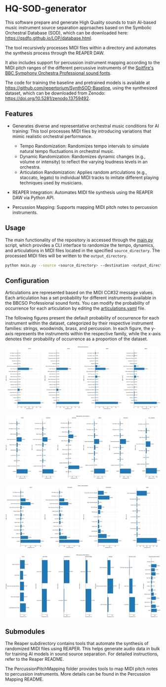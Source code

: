# HQ-SOD-generator

This software prepare and generate High Quality sounds to train AI-based music instrument source separation approaches based on the Symbolic Orchestral Database (SOD), which can be downloaded here: https://qsdfo.github.io/LOP/database.html.

The tool recursively processes MIDI files within a directory and automates the synthesis process through the REAPER DAW.

It also includes support for percussion instrument mapping according to the MIDI pitch ranges of the different percussive instruments of the [Spitfire's BBC Symphony Orchestra Professional sound fonts](https://www.spitfireaudio.com/bbc-symphony-orchestra-professional).

The code for training the baseline and pretrained models is available at https://github.com/repertorium/SynthSOD-Baseline, using the synthesized dataset, which can be downloaded from Zenodo: https://doi.org/10.5281/zenodo.13759492.

## Features

- Generates diverse and representative orchestral music conditions for AI training: This tool processes MIDI files by introducing variations that mimic realistic orchestral performance.
  - Tempo Randomization: Randomizes tempo intervals to simulate natural tempo fluctuations in orchestral music.
  - Dynamic Randomization: Randomizes dynamic changes (e.g., volume or intensity) to reflect the varying loudness levels in an orchestra.
  - Articulation Randomization: Applies random articulations (e.g., staccato, legato) to individual MIDI tracks to imitate different playing techniques used by musicians.

- REAPER Integration: Automates MIDI file synthesis using the REAPER DAW via Python API.
  
- Percussion Mapping: Supports mapping MIDI pitch notes to percussion instruments.

## Usage

The main functionality of the repository is accessed through the [main.py](./main.py) script, which provides a CLI interface to randomize the tempo, dynamics, and articulations in MIDI files located in the specified `source_directory`. The processed MIDI files will be written to the `output_directory`.

```bash
python main.py --source <source_directory> --destination <output_directory>
```
## Configuration

Articulations are represented based on the MIDI CC#32 message values. Each articulation has a set probability for different instruments available in the BBCSO Professional sound fonts. You can modify the probability of occurrence for each articulation by editing the [articulations.yaml](./articulations.yaml) file.

The following figures present the default probability of occurrence for each instrument within the dataset, categorized by their respective instrument families: strings, woodwinds, brass, and percussion. In each figure, the y-axis represents the instruments within the respective family, while the x-axis denotes their probability of occurrence as a proportion of the dataset.

![strings_articulations](Figures/strings.png)

![woodwinds_articulations](Figures/woodwinds.png)

![brass_articulations](Figures/brass.png)

![percussion_articulations](Figures/percussion.png)

## Submodules

The Reaper subdirectory contains tools that automate the synthesis of randomized MIDI files using REAPER. This helps generate audio data in bulk for training AI models in sound source separation. For detailed instructions, refer to the Reaper README.

The PercussionPitchMapping folder provides tools to map MIDI pitch notes to percussion instruments. More details can be found in the Percussion Mapping README.
